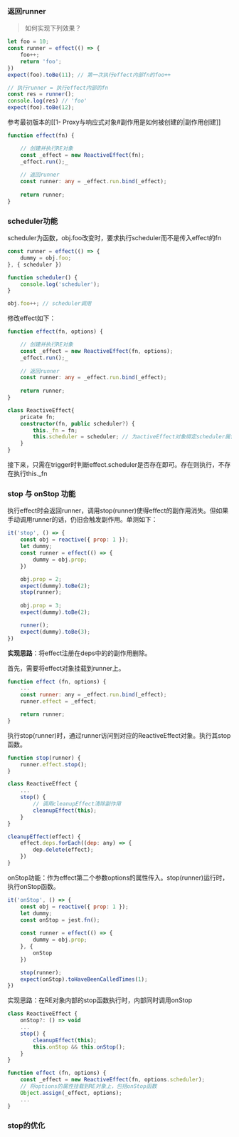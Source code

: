 ### 返回runner
> 如何实现下列效果？
```ts
let foo = 10;
const runner = effect(() => {
	foo++;
	return 'foo';
})
expect(foo).toBe(11); // 第一次执行effect内部fn的foo++

// 执行runner = 执行effect内部的fn
const res = runner();
console.log(res) // 'foo'
expect(foo).toBe(12);
```
参考最初版本的[[1- Proxy与响应式对象#副作用是如何被创建的|副作用创建]]
```ts
function effect(fn) {

	// 创建并执行RE对象
	const _effect = new ReactiveEffect(fn);
	_effect.run();_
	
	// 返回runner
	const runner: any = _effect.run.bind(_effect);
	
	return runner;
}
```
### scheduler功能
scheduler为函数，obj.foo改变时，要求执行scheduler而不是传入effect的fn
```jsx
const runner = effect(() => {
	dummy = obj.foo;
}, { scheduler })

function scheduler() {
	console.log('scheduler');
}

obj.foo++; // scheduler调用
```
修改effect如下：
```ts
function effect(fn, options) {

	// 创建并执行RE对象
	const _effect = new ReactiveEffect(fn, options);
	_effect.run();_
	
	// 返回runner
	const runner: any = _effect.run.bind(_effect);
	
	return runner;
}

class ReactiveEffect{
	pricate fn;
	constructor(fn, public scheduler?) {
		this._fn = fn;
		this.scheduler = scheduler; // 为activeEffect对象绑定scheduler属性
	}
}
```
接下来，只需在trigger时判断effect.scheduler是否存在即可。存在则执行，不存在执行this._fn
### stop 与 onStop 功能
执行effect时会返回runner，调用stop(runner)使得effect的副作用消失。但如果手动调用runner的话，仍旧会触发副作用。单测如下：
```js
it('stop', () => {
	const obj = reactive({ prop: 1 });
	let dummy;
	const runner = effect(() => {
		dummy = obj.prop;
	})

	obj.prop = 2;
	expect(dummy).toBe(2);
	stop(runner);
	
	obj.prop = 3;
	expect(dummy).toBe(2);

	runner();
	expect(dummy).toBe(3);
})
```
**实现思路**：将effect注册在deps中的的副作用删除。

首先，需要将effect对象挂载到runner上。
```js
function effect (fn, options) {
	...
	const runner: any = _effect.run.bind(_effect);
	runner.effect = _effect;

	return runner;
}
```
执行stop(runner)时，通过runner访问到对应的ReactiveEffect对象。执行其stop函数。
```js
function stop(runner) {
	runner.effect.stop();
}

class ReactiveEffect {
	...
	stop() {
		// 调用cleanupEffect清除副作用
		cleanupEffect(this);
	}
}

cleanupEffect(effect) {
	effect.deps.forEach((dep: any) => {
		dep.delete(effect);
	})
}
```
onStop功能：作为effect第二个参数options的属性传入。stop(runner)运行时，执行onStop函数。
```js
it('onStop', () => {
	const obj = reactive({ prop: 1 });
	let dummy;
	const onStop = jest.fn();
	
	const runner = effect(() => {
		dummy = obj.prop;
	}, {
		onStop
	})

	stop(runner);
	expect(onStop).toHaveBeenCalledTimes(1);
})
```
实现思路：在RE对象内部的stop函数执行时，内部同时调用onStop
```js
class ReactiveEffect {
	onStop?: () => void 
	...
	stop() {
		cleanupEffect(this);
		this.onStop && this.onStop();
	}
}

function effect (fn, options) {
	const _effect = new ReactiveEffect(fn, options.scheduler);
	// 将options的属性挂载到RE对象上，包括onStop函数
	Object.assign(_effect, options);
	...
}
```
### stop的优化